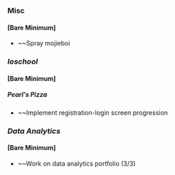 ### Misc
#### [Bare Minimum]
* ~~Spray mojieboi

### *Ioschool*
#### [Bare Minimum]
##### Pearl's Pizza
* ~~Implement registration-login screen progression

### *Data Analytics*
#### [Bare Minimum]
* ~~Work on data analytics portfolio (3/3)
